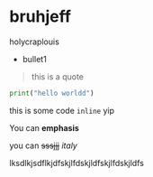 # bruhjeff
holycraplouis
- bullet1

>this is a quote

```python
print("hello worldd")
```

this is some code `inline` yip

You can **emphasis**

you can ~~sssjjj~~ *italy*

lksdlkjsdflkjdfskjlfdskjldfskjlfdskjldfs
